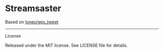 Streamsaster
========================

Based on <a href="https://github.com/lonex/geo_tweet">lonex/geo_tweet</a>

________________________

License

Released under the MIT license. See LICENSE file for details.